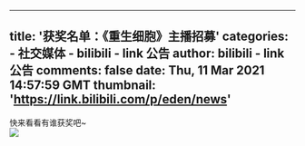 
---
title: '获奖名单：《重生细胞》主播招募'
categories: 
    - 社交媒体
    - bilibili - link 公告
author: bilibili - link 公告
comments: false
date: Thu, 11 Mar 2021 14:57:59 GMT
thumbnail: 'https://link.bilibili.com/p/eden/news'
---

<div>   
快来看看有谁获奖吧~<br><img src="https://link.bilibili.com/p/eden/news" referrerpolicy="no-referrer">  
</div>
            
